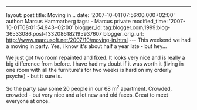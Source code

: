 ---
layout: post
title: Moving in... date: '2007-10-01T07:56:00.000+02:00'
author: Marcus Hammarberg
tags: - Marcus
private modified_time: '2007-10-01T08:01:54.943+02:00'
blogger_id: tag:blogger.com,1999:blog-36533086.post-1332086182195937607
blogger_orig_url: http://www.marcusoft.net/2007/10/moving-in.html ---
This weekend we had a moving in party. Yes, i know it's about half a
year late - but hey...

We just got two room repainted and fixed. It looks very nice and is
really a big difference from before. I have had my doubt if it was worth
it (living in one room with all the furniture's for two weeks is hard on
my orderly psyche) - but it sure is.

So the party saw some 20 people in our 68 m<sup>2</sup> apartment.
Crowded, crowded - but very nice and a lot new and old faces. Great to
meet everyone at once.
